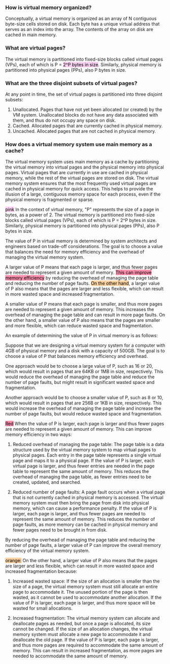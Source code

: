 ```toc
```
### How is virtual memory organized?

Conceptually, a virtual memory is organized as an array of N contiguous byte-size cells stored on disk. Each byte has a unique virtual address that serves as an index into the array. The contents of the array on disk are cached in main memory.

### What are virtual pages?

The virtual memory is partitioned into fixed-size blocks called virtual pages (VPs), each of which is P = <mark style="background: #FFB8EBA6;">2^P bytes in size</mark>. Similarly, physical memory is partitioned into physical pages (PPs), also P bytes in size.

### What are the three disjoint subsets of virtual pages?

At any point in time, the set of virtual pages is partitioned into three disjoint subsets:

1.  Unallocated. Pages that have not yet been allocated (or created) by the VM system. Unallocated blocks do not have any data associated with them, and thus do not occupy any space on disk.
2.  Cached. Allocated pages that are currently cached in physical memory.
3.  Uncached. Allocated pages that are not cached in physical memory.

### How does a virtual memory system use main memory as a cache?

The virtual memory system uses main memory as a cache by partitioning the virtual memory into virtual pages and the physical memory into physical pages. Virtual pages that are currently in use are cached in physical memory, while the rest of the virtual pages are stored on disk. The virtual memory system ensures that the most frequently used virtual pages are cached in physical memory for quick access. This helps to provide the illusion of a large, contiguous memory space for each process, even if the physical memory is fragmented or sparse.


<mark style="background: #FFB8EBA6;">pink</mark>
In the context of virtual memory, "P" represents the size of a page in bytes, as a power of 2. The virtual memory is partitioned into fixed-size blocks called virtual pages (VPs), each of which is P = 2^P bytes in size. Similarly, physical memory is partitioned into physical pages (PPs), also P bytes in size.

The value of P in virtual memory is determined by system architects and engineers based on trade-off considerations. The goal is to choose a value that balances the need for memory efficiency and the overhead of managing the virtual memory system.

A larger value of P means that each page is larger, and thus fewer pages are needed to represent a given amount of memory. <mark style="background: #FF5582A6;">This can improve memory efficiency</mark> by reducing the overhead of managing the page table and reducing the number of page faults. <mark style="background: #FFB86CA6;">On the other hand</mark>, a larger value of P also means that the pages are larger and less flexible, which can result in more wasted space and increased fragmentation.

A smaller value of P means that each page is smaller, and thus more pages are needed to represent a given amount of memory. This increases the overhead of managing the page table and can result in more page faults. On the other hand, a smaller value of P also means that the pages are smaller and more flexible, which can reduce wasted space and fragmentation.

An example of determining the value of P in virtual memory is as follows:

Suppose that we are designing a virtual memory system for a computer with 4GB of physical memory and a disk with a capacity of 500GB. The goal is to choose a value of P that balances memory efficiency and overhead.

One approach would be to choose a large value of P, such as 16 or 20, which would result in pages that are 64KB or 1MB in size, respectively. This would reduce the overhead of managing the page table and reduce the number of page faults, but might result in significant wasted space and fragmentation.

Another approach would be to choose a smaller value of P, such as 8 or 10, which would result in pages that are 256B or 1KB in size, respectively. This would increase the overhead of managing the page table and increase the number of page faults, but would reduce wasted space and fragmentation.

<mark style="background: #FF5582A6;">Red</mark>
When the value of P is larger, each page is larger and thus fewer pages are needed to represent a given amount of memory. This can improve memory efficiency in two ways:

1.  Reduced overhead of managing the page table: The page table is a data structure used by the virtual memory system to map virtual pages to physical pages. Each entry in the page table represents a single virtual page and maps it to a physical page. If the value of P is larger, each virtual page is larger, and thus fewer entries are needed in the page table to represent the same amount of memory. This reduces the overhead of managing the page table, as fewer entries need to be created, updated, and searched.
    
2.  Reduced number of page faults: A page fault occurs when a virtual page that is not currently cached in physical memory is accessed. The virtual memory system must then bring the page from disk into physical memory, which can cause a performance penalty. If the value of P is larger, each page is larger, and thus fewer pages are needed to represent the same amount of memory. This reduces the number of page faults, as more memory can be cached in physical memory and fewer pages need to be brought in from disk.

By reducing the overhead of managing the page table and reducing the number of page faults, a larger value of P can improve the overall memory efficiency of the virtual memory system.

<mark style="background: #FFB86CA6;">orange:</mark>
On the other hand, a larger value of P also means that the pages are larger and less flexible, which can result in more wasted space and increased fragmentation because:

1.  Increased wasted space: If the size of an allocation is smaller than the size of a page, the virtual memory system must still allocate an entire page to accommodate it. The unused portion of the page is then wasted, as it cannot be used to accommodate another allocation. If the value of P is larger, each page is larger, and thus more space will be wasted for small allocations.
    
2.  Increased fragmentation: The virtual memory system can allocate and deallocate pages as needed, but once a page is allocated, its size cannot be changed. If the size of an allocation changes, the virtual memory system must allocate a new page to accommodate it and deallocate the old page. If the value of P is larger, each page is larger, and thus more pages are required to accommodate the same amount of memory. This can result in increased fragmentation, as more pages are needed to accommodate the same amount of memory.


